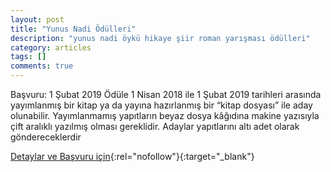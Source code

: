 ```yaml
---
layout: post
title: "Yunus Nadi Ödülleri"
description: "yunus nadi öykü hikaye şiir roman yarışması ödülleri"
category: articles
tags: []
comments: true
---
```


Başvuru: 1 Şubat 2019
Ödüle 1 Nisan 2018 ile 1 Şubat 2019 tarihleri arasında yayımlanmış bir kitap ya da yayına hazırlanmış bir “kitap dosyası” ile aday olunabilir. Yayımlanmamış yapıtların beyaz dosya kâğıdına makine yazısıyla çift aralıklı yazılmış olması gereklidir. Adaylar yapıtlarını altı adet olarak göndereceklerdir

[Detaylar ve Başvuru için](http://www.cumhuriyet.com.tr/haber/turkiye/1173432/74._Yil_Yunus_Nadi_Odulleri.html?utm_source=edebiyatyarismalari.com&utm_medium=affiliate){:rel="nofollow"}{:target="_blank"}